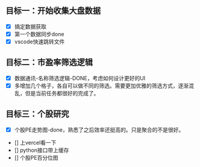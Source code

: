 ## 目标一：开始收集大盘数据

* [X] 搞定数据获取
* [X] 第一个数据同步done
* [X] vscode快速跳转文件

## 目标二：市盈率筛选逻辑
* [X] 数据通讯-名称筛选逻辑-DONE，考虑如何设计更好的UI
* [X] 多增加几个格子，各自可以做不同的筛选。需要更加优雅的筛选方式，逐渐混乱，但是当前任务都很好的完成了。

## 目标三：个股研究
* [X] 个股PE走势图-done，熟悉了之后效率还挺高的。只是聚合的不是很好。
* [] 上vercel看一下
* [] python接口带上缓存
* [] 个股PE百分位图
